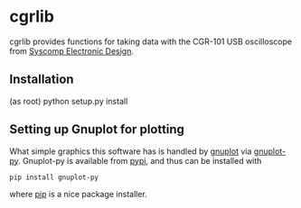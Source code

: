 # cgrlib #

cgrlib provides functions for taking data with the CGR-101 USB
oscilloscope from
[Syscomp Electronic Design](http://www.syscompdesign.com).

## Installation ##

(as root) python setup.py install

## Setting up Gnuplot for plotting ##

What simple graphics this software has is handled by
[gnuplot](http://www.gnuplot.info) via
[gnuplot-py](http://gnuplot-py.sourceforge.net/doc).  Gnuplot-py is
available from [pypi](https://pypi.python.org/pypi/gnuplot-py), and
thus can be installed with

`pip install gnuplot-py`

where [pip](http://www.pip-installer.org/en/latest) is a nice package
installer.

